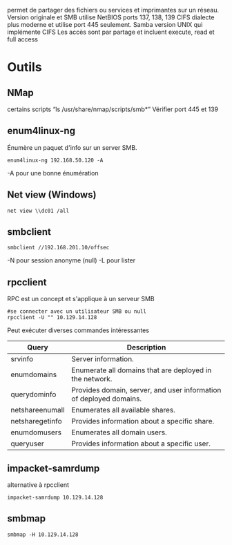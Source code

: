 permet de partager des fichiers ou services et imprimantes sur un réseau.
Version originale et SMB utilise NetBIOS ports 137, 138, 139
CIFS dialecte plus moderne et utilise port 445 seulement.
Samba version UNIX qui implémente CIFS
Les accès sont par partage et incluent execute, read et full access

# Outils
## NMap
certains scripts “ls /usr/share/nmap/scripts/smb*”
Vérifier port 445 et 139

## enum4linux-ng
Énumère un paquet d'info sur un server SMB. 
~~~~~~~~~~~~~~~~~~~~~~~~~~~~~~~~~
enum4linux-ng 192.168.50.120 -A
~~~~~~~~~~~~~~~~~~~~~~~~~~~~~~~~~
-A pour une bonne énumération

## Net view (Windows)
~~~~~~~~~~~~~~~~~~~~~~~~~~~~~~~~~
net view \\dc01 /all
~~~~~~~~~~~~~~~~~~~~~~~~~~~~~~~~~

## smbclient

```shell 
smbclient //192.168.201.10/offsec
```

-N pour session anonyme (null)
-L pour lister

## rpcclient
RPC est un concept et s'applique à un serveur SMB

~~~~~~~~~~~~~~~~~~~~~~~~~~~~~~~~~
#se connecter avec un utilisateur SMB ou null
rpcclient -U "" 10.129.14.128
~~~~~~~~~~~~~~~~~~~~~~~~~~~~~~~~~

Peut exécuter diverses commandes intéressantes 

| Query 		|		Description |
| --- | --- |
| srvinfo |			Server information. |
| enumdomains |	Enumerate all domains that are deployed in the network. |
| querydominfo |	Provides domain, server, and user information of deployed domains. |
| netshareenumall |	Enumerates all available shares. |
| netsharegetinfo <share> |	Provides information about a specific share. |
| enumdomusers |	Enumerates all domain users. | 
| queryuser <RID> |	Provides information about a specific user. |

## impacket-samrdump
alternative à rpcclient
~~~~~~~~~~~~~~~~~~~~~~~~~~~~~~~~~
impacket-samrdump 10.129.14.128
~~~~~~~~~~~~~~~~~~~~~~~~~~~~~~~~~

## smbmap	
~~~~~~~~~~~~~~~~~~~~~~~~~~~~~~~~~
smbmap -H 10.129.14.128
~~~~~~~~~~~~~~~~~~~~~~~~~~~~~~~~~
